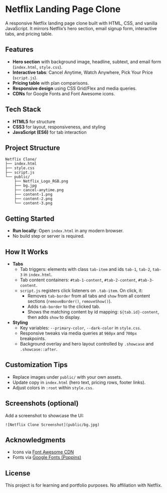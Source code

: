 # Netflix Landing Page Clone

A responsive Netflix landing page clone built with HTML, CSS, and vanilla JavaScript. It mirrors Netflix’s hero section, email signup form, interactive tabs, and pricing table.

## Features
- **Hero section** with background image, headline, subtext, and email form (`index.html`, `style.css`).
- **Interactive tabs**: Cancel Anytime, Watch Anywhere, Pick Your Price (`script.js`).
- **Pricing table** with plan comparisons.
- **Responsive design** using CSS Grid/Flex and media queries.
- **CDNs** for Google Fonts and Font Awesome icons.

## Tech Stack
- **HTML5** for structure
- **CSS3** for layout, responsiveness, and styling
- **JavaScript (ES6)** for tab interaction

## Project Structure
```
Netflix Clone/
├── index.html
├── style.css
├── script.js
└── public/
    ├── Netflix_Logo_RGB.png
    ├── bg.jpg
    ├── cancel-anytime.png
    ├── content-1.png
    ├── content-2.png
    └── content-3.png
```

## Getting Started
- **Run locally**: Open `index.html` in any modern browser.
- No build step or server is required.

## How It Works
- **Tabs**
  - Tab triggers: elements with class `tab-item` and ids `tab-1`, `tab-2`, `tab-3` in `index.html`.
  - Tab content containers: `#tab-1-content`, `#tab-2-content`, `#tab-3-content`.
  - `script.js` registers click listeners on `.tab-item`. On click, it:
    - Removes `tab-border` from all tabs and `show` from all content sections (`removeBorder()`, `removeShow()`).
    - Adds `tab-border` to the clicked tab.
    - Shows the matching content by id mapping: `${tab.id}-content`, then adds `show` to display.
- **Styling**
  - Key variables: `--primary-color`, `--dark-color` in `style.css`.
  - Responsive tweaks via media queries at `960px` and `700px` breakpoints.
  - Background overlay and hero layout controlled by `.showcase` and `.showcase::after`.

## Customization Tips
- Replace images under `public/` with your own assets.
- Update copy in `index.html` (hero text, pricing rows, footer links).
- Adjust colors in `:root` within `style.css`.

## Screenshots (optional)
Add a screenshot to showcase the UI:
```
![Netflix Clone Screenshot](public/bg.jpg)
```

## Acknowledgments
- Icons via [Font Awesome CDN](https://cdnjs.com/libraries/font-awesome)
- Fonts via [Google Fonts (Poppins)](https://fonts.google.com/)

## License
This project is for learning and portfolio purposes. No affiliation with Netflix.
